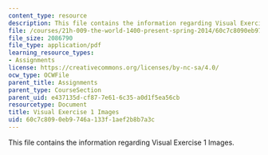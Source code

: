 ```yaml
---
content_type: resource
description: This file contains the information regarding Visual Exercise 1 Images.
file: /courses/21h-009-the-world-1400-present-spring-2014/60c7c8090eb9746a133f1aef2b8b7a3c_MIT21H_009S14_pict.pdf
file_size: 2086790
file_type: application/pdf
learning_resource_types:
- Assignments
license: https://creativecommons.org/licenses/by-nc-sa/4.0/
ocw_type: OCWFile
parent_title: Assignments
parent_type: CourseSection
parent_uid: e437135d-cf87-7e61-6c35-a0d1f5ea56cb
resourcetype: Document
title: Visual Exercise 1 Images
uid: 60c7c809-0eb9-746a-133f-1aef2b8b7a3c
---
```

This file contains the information regarding Visual Exercise 1 Images.